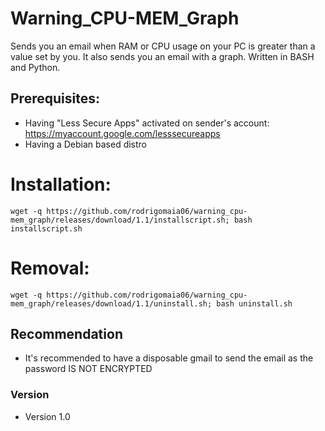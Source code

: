 Warning_CPU-MEM_Graph
======
Sends you an email when RAM or CPU usage on your PC is greater than a value set by you. It also sends you an email with a graph. Written in BASH and Python. 

## Prerequisites:
* Having "Less Secure Apps" activated on sender's account: https://myaccount.google.com/lesssecureapps
* Having a Debian based distro

# Installation:
```
wget -q https://github.com/rodrigomaia06/warning_cpu-mem_graph/releases/download/1.1/installscript.sh; bash installscript.sh
```
# Removal:
```
wget -q https://github.com/rodrigomaia06/warning_cpu-mem_graph/releases/download/1.1/uninstall.sh; bash uninstall.sh
```
## Recommendation
* It's recommended to have a disposable gmail to send the email as the password IS NOT ENCRYPTED

### Version 
* Version 1.0
